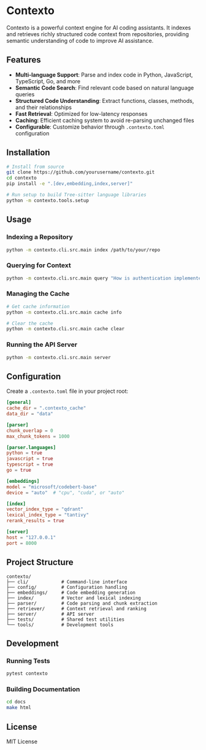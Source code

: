 # Contexto

Contexto is a powerful context engine for AI coding assistants. It indexes and retrieves richly structured code context from repositories, providing semantic understanding of code to improve AI assistance.

## Features

- **Multi-language Support**: Parse and index code in Python, JavaScript, TypeScript, Go, and more
- **Semantic Code Search**: Find relevant code based on natural language queries
- **Structured Code Understanding**: Extract functions, classes, methods, and their relationships
- **Fast Retrieval**: Optimized for low-latency responses
- **Caching**: Efficient caching system to avoid re-parsing unchanged files
- **Configurable**: Customize behavior through `.contexto.toml` configuration

## Installation

```bash
# Install from source
git clone https://github.com/yourusername/contexto.git
cd contexto
pip install -e ".[dev,embedding,index,server]"

# Run setup to build Tree-sitter language libraries
python -m contexto.tools.setup
```

## Usage

### Indexing a Repository

```bash
python -m contexto.cli.src.main index /path/to/your/repo
```

### Querying for Context

```bash
python -m contexto.cli.src.main query "How is authentication implemented?"
```

### Managing the Cache

```bash
# Get cache information
python -m contexto.cli.src.main cache info

# Clear the cache
python -m contexto.cli.src.main cache clear
```

### Running the API Server

```bash
python -m contexto.cli.src.main server
```

## Configuration

Create a `.contexto.toml` file in your project root:

```toml
[general]
cache_dir = ".contexto_cache"
data_dir = "data"

[parser]
chunk_overlap = 0
max_chunk_tokens = 1000

[parser.languages]
python = true
javascript = true
typescript = true
go = true

[embeddings]
model = "microsoft/codebert-base"
device = "auto"  # "cpu", "cuda", or "auto"

[index]
vector_index_type = "qdrant"
lexical_index_type = "tantivy"
rerank_results = true

[server]
host = "127.0.0.1"
port = 8000
```

## Project Structure

```
contexto/
├── cli/            # Command-line interface
├── config/         # Configuration handling
├── embeddings/     # Code embedding generation
├── index/          # Vector and lexical indexing
├── parser/         # Code parsing and chunk extraction
├── retriever/      # Context retrieval and ranking
├── server/         # API server
├── tests/          # Shared test utilities
└── tools/          # Development tools
```

## Development

### Running Tests

```bash
pytest contexto
```

### Building Documentation

```bash
cd docs
make html
```

## License

MIT License

